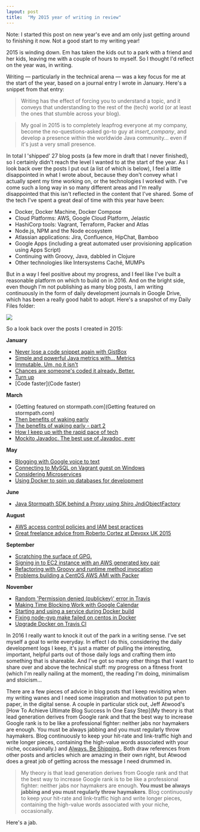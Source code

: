 ```yaml
---
layout: post
title:  "My 2015 year of writing in review"
---
```


Note: I started this post on new year's eve and am only just getting around to finishing it now. Not a good start to my writing year!

2015 is winding down. Em has taken the kids out to a park with a friend and her kids, leaving me with a couple of hours to myself. So I thought I'd reflect on the year was, in writing.

Writing — particularly in the technical arena — was a key focus for me at the start of the year, based on a journal entry I wrote in January. Here's a snippet from that entry:

> Writing has the effect of forcing you to understand a topic, and it conveys that understanding to the rest of the (tech) world (or at least the ones that stumble across your blog).

> My goal in 2015 is to completely leapfrog everyone at my company, become the no-questions-asked go-to guy at *insert_company*, and develop a presence within the worldwide Java community... even if it's just a very small presence.

In total I 'shipped' 27 blog posts (a few more in draft that I never finished), so I certainly didn't reach the level I wanted to at the start of the year. As I look back over the posts I put out (a list of which is below), I feel a little disappointed in what I wrote about, because they don't convey what I actually spent my time working on, or the technologies I worked with. I've come such a long way in so many different areas and I'm really disappointed that this isn't reflected in the content that I've shared. Some of the tech I've spent a great deal of time with this year have been:

* Docker, Docker Machine, Docker Compose
* Cloud Platforms: AWS, Google Cloud Platform, Jelastic
* HashiCorp tools: Vagrant, Terraform, Packer and Atlas
* Node.js, NPM and the Node ecosystem
* Atlassian applications: Jira, Confluence, HipChat, Bamboo
* Google Apps (including a great automated user provisioning application using Apps Script) 
* Continuing with Groovy, Java, dabbled in Clojure 
* Other technologies like Intersystems Caché, MUMPs

But in a way I feel positive about my progress, and I feel like I've built a reasonable platform on which to build on in 2016. And on the bright side, even though I'm not publishing as many blog posts, I am writing continuously in the form of daily development journals in Google Drive, which has been a really good habit to adopt. Here's a snapshot of my Daily Files folder:

![](/content/images/2015/12/Screen-Shot-2015-12-31-at-11-57-48.png)

So a look back over the posts I created in 2015:

**January**

* [Never lose a code snippet again with GistBox](http://awolski.com/never-lose-a-code-snippet-again-with-gistbox/)
* [Simple and powerful Java metrics with... Metrics](http://awolski.com/simple-and-poejava-metrics-with-metrics/)
* [Immutable. Um, no it isn't](http://awolski.com/immutable-um-no-it-isnt/)
* [Chances are someone's coded it already. Better.](http://awolski.com/chances-are-someones-coded-it-already-better/)
* [Turn up](http://awolski.com/turn-up/)
* [Code faster](Code faster)

**March**

* [Getting featured on stormpath.com](Getting featured on stormpath.com)
* [Then benefits of waking early](http://awolski.com/the-benefits-of-waking-early/)
* [The benefits of waking early - part 2](http://awolski.com/the-benefits-of-waking-early-part-2/)
* [How I keep up with the rapid pace of tech](http://awolski.com/how-i-keep-up-with-the-rapid-pace-of-tech/)
* [Mockito Javadoc. The best use of Javadoc, ever](http://awolski.com/mockito-javadocs-the-best-use-of-javadoc-ever/)

**May**

* [Blogging with Google voice to text](http://awolski.com/blogging-with-google-voice-to-text/)
* [Connecting to MySQL on Vagrant guest on Windows](http://awolski.com/connecting-to-mysql-on-vagrant-guest-on-windows/)
* [Considering Microservices](http://awolski.com/considering-microservices/)
* [Using Docker to spin up databases for development](http://awolski.com/using-docker-to-spin-up-databases-for-development/)

**June**

* [Java Stormpath SDK behind a Proxy using Shiro JndiObjectFactory](http://awolski.com/stormpath-java-sdk-behind-a-proxy-using-shiro-jndiobjectfactory/)

**August**

* [AWS access control policies and IAM best practices ](http://awolski.com/aws-access-control-policies-and-iam-best-practices/)
* [Great freelance advice from Roberto Cortez at Devoxx UK 2015](http://awolski.com/great-freelance-advice-from-roberto-cortez-at-devoxx-uk-2015/)

**September**

* [Scratching the surface of GPG.](http://awolski.com/scratching-the-surface-of-gpg/)
* [Signing in to EC2 instance with an AWS generated key pair](http://awolski.com/signing-in-to-ec2-instance-with-an-aws-generated-key-pair/)
* [Refactoring with Groovy and runtime method invocation](http://awolski.com/refactoring-with-groovy-and-runtime-method-invocation/)
* [Problems building a CentOS AWS AMI with Packer](http://awolski.com/building-an-aws-ami-with-packer/)

**November**

* [Random 'Permission denied (publickey)' error in Travis](http://awolski.com/sudden-permission-denied-publickey-error-in-travis/)
* [Making Time Blocking Work with Google Calendar](http://awolski.com/making-time-blocking-work-with-google-calendar/)
* [Starting and using a service during Docker build](http://awolski.com/starting-services-during-docker-build/)
* [Fixing node-gyp make failed on centos in Docker](http://awolski.com/fixing-node-gyp-make-failed-on-centos-in-docker/)
* [Upgrade Docker on Travis CI](http://awolski.com/upgrade-docker-on-travis-ci/)  

In 2016 I really want to knock it out of the park in a writing sense. I've set myself a goal to write everyday. In effect I do this, considering the daily development logs I keep, it's just a matter of pulling the interesting, important, helpful parts out of those daily logs and crafting them into something that is shareable. And I've got so many other things that I want to share over and above the technical stuff: my progress on a fitness front (which I'm really nailing at the moment), the reading I'm doing, minimalism and stoicism... 

There are a few pieces of advice in blog posts that I keep revisiting when my writing wanes and I need some inspiration and motivation to put pen to paper, in the digital sense. A couple in particular stick out, Jeff Atwood's [How To Achieve Ultimate Blog Success In One Easy Step](My theory is that lead generation derives from Google rank and that the best way to increase Google rank is to be like a professional fighter: neither jabs nor haymakers are enough. You must be always jabbing and you must regularly throw haymakers. Blog continuously to keep your hit-rate and link-traffic high and write longer pieces, containing the high-value words associated with your niche, occasionally.) and [Always. Be Shipping.](http://blog.codinghorror.com/yes-but-what-have-you-done/). Both draw references from other posts and articles which are amazing in their own right, but Atwood does a great job of getting across the message I need drummed in.

> My theory is that lead generation derives from Google rank and that the best way to increase Google rank is to be like a professional fighter: neither jabs nor haymakers are enough. **You must be always jabbing and you must regularly throw haymakers**. Blog continuously to keep your hit-rate and link-traffic high and write longer pieces, containing the high-value words associated with your niche, occasionally.

Here's a jab.